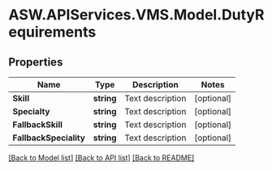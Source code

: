 # ASW.APIServices.VMS.Model.DutyRequirements
## Properties

Name | Type | Description | Notes
------------ | ------------- | ------------- | -------------
**Skill** | **string** | Text description | [optional] 
**Specialty** | **string** | Text description | [optional] 
**FallbackSkill** | **string** | Text description | [optional] 
**FallbackSpeciality** | **string** | Text description | [optional] 

[[Back to Model list]](../README.md#documentation-for-models) [[Back to API list]](../README.md#documentation-for-api-endpoints) [[Back to README]](../README.md)

